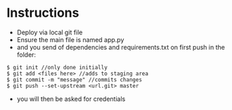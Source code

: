 # Instructions
* Deploy via local git file
* Ensure the main file is named app.py
* and you send of dependencies and requirements.txt on first push in the folder:
```
$ git init //only done initially
$ git add <files here> //adds to staging area
$ git commit -m "message" //commits changes
$ git push --set-upstream <url.git> master
```
* you will then be asked for credentials

